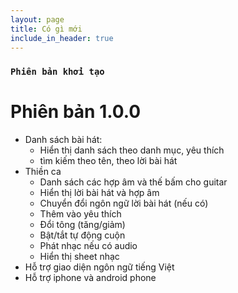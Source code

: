 ```yaml
---
layout: page
title: Có gì mới
include_in_header: true
---
```


### `Phiên bản khởi tạo`
# **Phiên bản 1.0.0**
- Danh sách bài hát:
   - Hiển thị danh sách theo danh mục, yêu thích
   - tìm kiếm theo tên, theo lời bài hát
- Thiền ca 
   - Danh sách các hợp âm và thế bấm cho guitar
   - Hiển thị lời bài hát và hợp âm
   - Chuyển đổi ngôn ngữ lời bài hát (nếu có)
   - Thêm vào yêu thích
   - Đổi tông (tăng/giảm)
   - Bật/tắt tự động cuộn
   - Phát nhạc nếu có audio
   - Hiển thị sheet nhạc
- Hỗ trợ giao diện ngôn ngữ tiếng Việt
- Hỗ trợ iphone và android phone
<br>
